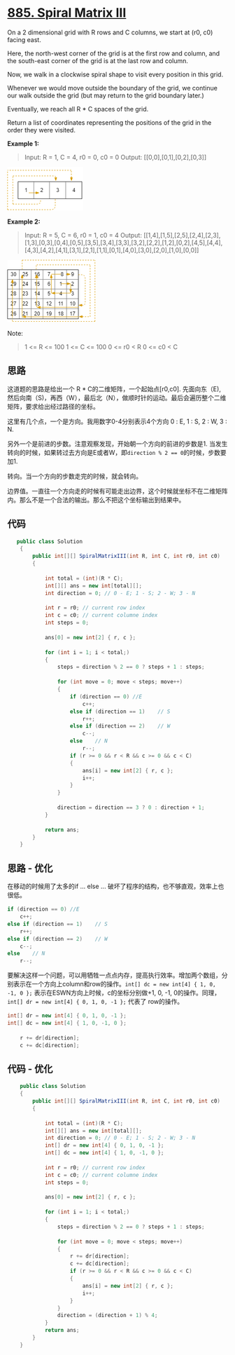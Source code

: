# [885. Spiral Matrix III](https://leetcode.com/problems/spiral-matrix-iii/)

On a 2 dimensional grid with R rows and C columns, we start at (r0, c0) facing east.

Here, the north-west corner of the grid is at the first row and column, and the south-east corner of the grid is at the last row and column.

Now, we walk in a clockwise spiral shape to visit every position in this grid.

Whenever we would move outside the boundary of the grid, we continue our walk outside the grid (but may return to the grid boundary later.)

Eventually, we reach all R * C spaces of the grid.

Return a list of coordinates representing the positions of the grid in the order they were visited.

**Example 1:**

> Input: R = 1, C = 4, r0 = 0, c0 = 0
> Output: [[0,0],[0,1],[0,2],[0,3]]

![img](image/example_1.png)

**Example 2:**

> Input: R = 5, C = 6, r0 = 1, c0 = 4
> Output: [[1,4],[1,5],[2,5],[2,4],[2,3],[1,3],[0,3],[0,4],[0,5],[3,5],[3,4],[3,3],[3,2],[2,2],[1,2],[0,2],[4,5],[4,4],[4,3],[4,2],[4,1],[3,1],[2,1],[1,1],[0,1],[4,0],[3,0],[2,0],[1,0],[0,0]]

![img](image/example_2.png)

Note:

> 1 <= R <= 100
> 1 <= C <= 100
> 0 <= r0 < R
> 0 <= c0 < C

## 思路

这道题的思路是给出一个 R * C的二维矩阵，一个起始点[r0,c0]. 先面向东（E), 然后向南（S)，再西（W），最后北（N），做顺时针的运动。最后会遍历整个二维矩阵，要求给出经过路径的坐标。

这里有几个点，一个是方向。我用数字0-4分别表示4个方向 0 : E, 1 : S, 2 : W, 3 : N.

另外一个是前进的步数。注意观察发现，开始朝一个方向的前进的步数是1. 当发生转向的时候，如果转过去方向是E或者W，即`direction % 2 == 0`的时候，步数要加1.

转向。当一个方向的步数走完的时候，就会转向。

边界值。一直往一个方向走的时候有可能走出边界，这个时候就坐标不在二维矩阵内。那么不是一个合法的输出。那么不把这个坐标输出到结果中。

## 代码

```csharp
   public class Solution
    {
        public int[][] SpiralMatrixIII(int R, int C, int r0, int c0)
        {

            int total = (int)(R * C);
            int[][] ans = new int[total][];
            int direction = 0; // 0 - E; 1 - S; 2 - W; 3 - N

            int r = r0; // current row index
            int c = c0; // current columne index
            int steps = 0;

            ans[0] = new int[2] { r, c };

            for (int i = 1; i < total;)
            {
                steps = direction % 2 == 0 ? steps + 1 : steps;

                for (int move = 0; move < steps; move++)
                {
                    if (direction == 0) //E
                        c++;
                    else if (direction == 1)    // S
                        r++;
                    else if (direction == 2)    // W
                        c--;
                    else    // N
                        r--;
                    if (r >= 0 && r < R && c >= 0 && c < C)
                    {
                        ans[i] = new int[2] { r, c };
                        i++;
                    }
                }

                direction = direction == 3 ? 0 : direction + 1;
            }

            return ans;
        }
    }
```

## 思路 - 优化

在移动的时候用了太多的if ... else ... 破坏了程序的结构，也不够直观，效率上也很低。

```csharp
if (direction == 0) //E
    c++;
else if (direction == 1)    // S
    r++;
else if (direction == 2)    // W
    c--;
else    // N
    r--;
```

要解决这样一个问题，可以用牺牲一点点内存，提高执行效率。增加两个数组，分别表示在一个方向上column和row的操作。`int[] dc = new int[4] { 1, 0, -1, 0 };` 表示在ESWN方向上时候，c的坐标分别做+1, 0, -1, 0的操作。同理，`int[] dr = new int[4] { 0, 1, 0, -1 };` 代表了 row的操作。

```csharp
int[] dr = new int[4] { 0, 1, 0, -1 };
int[] dc = new int[4] { 1, 0, -1, 0 };

    r += dr[direction];
    c += dc[direction];
```

## 代码 - 优化

```csharp
    public class Solution
    {
        public int[][] SpiralMatrixIII(int R, int C, int r0, int c0)
        {

            int total = (int)(R * C);
            int[][] ans = new int[total][];
            int direction = 0; // 0 - E; 1 - S; 2 - W; 3 - N
            int[] dr = new int[4] { 0, 1, 0, -1 };
            int[] dc = new int[4] { 1, 0, -1, 0 };

            int r = r0; // current row index
            int c = c0; // current columne index
            int steps = 0;

            ans[0] = new int[2] { r, c };

            for (int i = 1; i < total;)
            {
                steps = direction % 2 == 0 ? steps + 1 : steps;

                for (int move = 0; move < steps; move++)
                {
                    r += dr[direction];
                    c += dc[direction];
                    if (r >= 0 && r < R && c >= 0 && c < C)
                    {
                        ans[i] = new int[2] { r, c };
                        i++;
                    }
                }
                direction = (direction + 1) % 4;
            }
            return ans;
        }
    }
```
